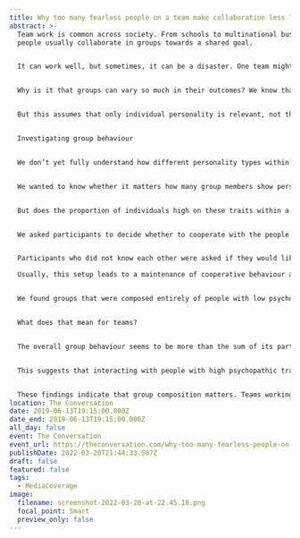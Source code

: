 ```yaml
---
title: Why too many fearless people on a team make collaboration less likely
abstract: >-
  Team work is common across society. From schools to multinational businesses,
  people usually collaborate in groups towards a shared goal.


  It can work well, but sometimes, it can be a disaster. One team might create a proposal for a new policy because all members manage to agree on details, while another fails because they can’t find common ground.


  Why is it that groups can vary so much in their outcomes? We know that some people are better team players than others. In fact, job interviews and personality assessments often include questions about team skills.


  But this assumes that only individual personality is relevant, not the interaction between people with various personality characteristics.


  Investigating group behaviour


  We don’t yet fully understand how different personality types within a group interact and how that affects group outcomes. To address this, we investigated which mixes of personalities create more or less cooperative group working styles.


  We wanted to know whether it matters how many group members show personality traits that have been found to be less cooperative. People high on so-called psychopathic personality traits are characterised by goal-oriented, fearless, impulsive, manipulative behaviours, and also by less cooperative behaviours such as refusing to find common ground when interacting with another person.


  But does the proportion of individuals high on these traits within a group matter for the overall group behaviour?


  We asked participants to decide whether to cooperate with the people sitting next to them in mixed groups, composed of different numbers of participants with high or low scores on a questionnaire for psychopathic personality traits.


  Participants who did not know each other were asked if they would like to cooperate with the people next to them, over a series of rounds. Supplied

  Usually, this setup leads to a maintenance of cooperative behaviour across a series of rounds of sharing. In our research we investigated how this tendency toward mutual cooperation is influenced by personality traits of the members of the group.


  We found groups that were composed entirely of people with low psychopathic traits and groups with a low proportion (20%) of individuals with high psychopathic traits showed the expected cooperative behaviour. But in groups with a larger proportion (50%) of individuals with high psychopathic traits, the overall rate of cooperative behaviour was significantly lower. We measured this by the number of cooperative decisions participants in a group made.


  What does that mean for teams?


  The overall group behaviour seems to be more than the sum of its parts. Group composition had an effect on cooperation over and above the effect of the individuals’ own level of psychopathic traits. Group members with low levels of psychopathic traits behaved less cooperatively and more “psychopathically” when in groups with more people who had high levels of psychopathic traits.


  This suggests that interacting with people with high psychopathic traits increases uncooperative behaviour across all members of a group. The personality characteristics of group members matter for cooperative behaviour, and can change individuals’ behaviour. But the effect is only seen when a substantial proportion of individuals in a group have non-cooperative personality traits.


  These findings indicate that group composition matters. Teams working on a collaborative task are more likely to cooperate successfully if most of the group members have more cooperative personality types. But our findings also trigger new questions about what role the type of task plays in collaborations and whether group behaviour stabilises over longer time periods.
location: The Conversation
date: 2019-06-13T19:15:00.000Z
date_end: 2019-06-13T19:15:00.000Z
all_day: false
event: The Conversation
event_url: https://theconversation.com/why-too-many-fearless-people-on-a-team-make-collaboration-less-likely-115904
publishDate: 2022-03-20T21:44:33.587Z
draft: false
featured: false
tags:
  - MediaCoverage
image:
  filename: screenshot-2022-03-20-at-22.45.18.png
  focal_point: Smart
  preview_only: false
---
```

